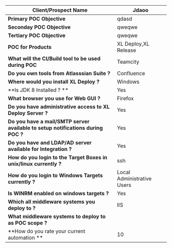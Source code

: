 **Client/Prospect Name** | **Jdaoo**
---|--- 
**Primary POC Objective** | qdasd
**Seconday POC Objective** | qweqwe
**Tertiary POC Objective** | qweqwe
**POC for Products** | XL Deploy,XL Release
**What will the CI/Build tool to be used during POC** | Teamcity
**Do you own tools from Atlasssian Suite ?** | Confluence
**Where would you install XL Deploy ?** | Windows
**Is JDK 8 Installed ? ** | Yes
**What browser you use for Web GUI ?** | Firefox
**Do you have administrative access to XL Deploy Server ?** | Yes
**Do you have a mail/SMTP server available to setup notifications during POC ?** | Yes
**Do you have and LDAP/AD server available for Integration ?** | Yes
**How do you login to the Target Boxes in unix/linux currently  ?** | ssh
**How do you login to Windows Targets currently ?** | Local Administrative Users
**Is WINRM enabled on windows targets ?** | Yes
**Which all middleware systems you deploy to ?** | IIS
**What middleware systems to deploy to as POC scope ?** | 
**How do you rate your current automation ** | 10
